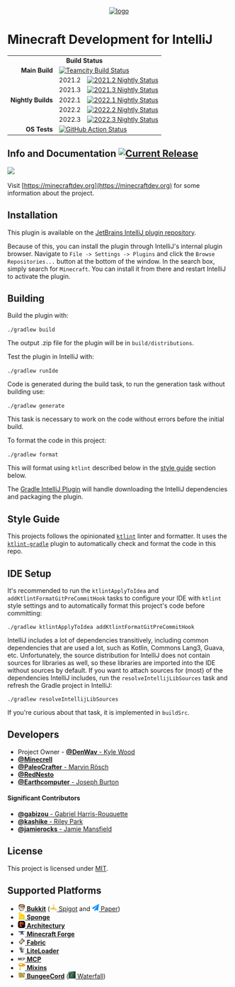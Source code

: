 <p align="center"><a href="https://minecraftdev.org/"><img src="https://minecraftdev.org/assets/icon.svg" height="120" alt="logo"/></a></p>

Minecraft Development for IntelliJ
==================================

<table>
    <tr>
        <td align="center" colspan="3"><b>Build Status</b></td>
    </tr>
    <tr>
        <td align="right"><b>Main Build</b></td>
        <td colspan="2"><a href="https://ci.denwav.dev/viewType.html?buildTypeId=MinecraftDev_Build"><img src="https://ci.denwav.dev/app/rest/builds/buildType:(id:MinecraftDev_Build)/statusIcon.svg" alt="Teamcity Build Status" /></a></td>
    </tr>
    <tr>
        <td align="right" rowspan="5"><b>Nightly Builds</b></td>
        <td align="left">2021.2</td>
        <td align="left"><a href="https://ci.denwav.dev/viewType.html?buildTypeId=MinecraftDev_Nightly_20212"><img src="https://ci.denwav.dev/app/rest/builds/buildType:(id:MinecraftDev_Nightly_20212)/statusIcon.svg" alt="2021.2 Nightly Status" /></a></td>
    </tr>
    <tr>
        <td align="left">2021.3</td>
        <td align="left"><a href="https://ci.denwav.dev/viewType.html?buildTypeId=MinecraftDev_Nightly_20213"><img src="https://ci.denwav.dev/app/rest/builds/buildType:(id:MinecraftDev_Nightly_20213)/statusIcon.svg" alt="2021.3 Nightly Status" /></a></td>
    </tr>
    <tr>
        <td align="left">2022.1</td>
        <td align="left"><a href="https://ci.denwav.dev/viewType.html?buildTypeId=MinecraftDev_Nightly_20221"><img src="https://ci.denwav.dev/app/rest/builds/buildType:(id:MinecraftDev_Nightly_20221)/statusIcon.svg" alt="2022.1 Nightly Status" /></a></td>
    </tr>
    <tr>
        <td align="left">2022.2</td>
        <td align="left"><a href="https://ci.denwav.dev/viewType.html?buildTypeId=MinecraftDev_Nightly_20222"><img src="https://ci.denwav.dev/app/rest/builds/buildType:(id:MinecraftDev_Nightly_20222)/statusIcon.svg" alt="2022.2 Nightly Status" /></a></td>
    </tr>
    <tr>
        <td align="left">2022.3</td>
        <td align="left"><a href="https://ci.denwav.dev/viewType.html?buildTypeId=MinecraftDev_Nightly_20223"><img src="https://ci.denwav.dev/app/rest/builds/buildType:(id:MinecraftDev_Nightly_20223)/statusIcon.svg" alt="2022.3 Nightly Status" /></a></td>
    </tr>
    <tr>
        <td align="right"><b>OS Tests</b></td>
        <td align="left" colspan="2">
            <a href="https://github.com/minecraft-dev/MinecraftDev/actions?query=workflow%3A%22Test%22"><img src="https://github.com/minecraft-dev/MinecraftDev/workflows/Test/badge.svg?branch=dev&event=push" alt="GitHub Action Status" /></a>
         </td>
    </tr>
</table>

Info and Documentation [![Current Release](https://img.shields.io/badge/release-1.5.20-orange.svg?style=flat-square)](https://plugins.jetbrains.com/plugin/8327)
----------------------

<a href="https://discord.gg/j6UNcfr"><img src="https://i.imgur.com/JXu9C1G.png" height="48px"></img></a>

Visit [https://minecraftdev.org](https://minecraftdev.org) for some information about the project.


Installation
------------

This plugin is available on the [JetBrains IntelliJ plugin repository](https://plugins.jetbrains.com/plugin/8327).

Because of this, you can install the plugin through IntelliJ's internal plugin browser. Navigate to
`File -> Settings -> Plugins` and click the `Browse Repositories...` button at the bottom of the window. In the search
box, simply search for `Minecraft`. You can install it from there and restart IntelliJ to activate the plugin.

Building
--------

Build the plugin with:

`./gradlew build`

The output .zip file for the plugin will be in `build/distributions`.

Test the plugin in IntelliJ with:

`./gradlew runIde`

Code is generated during the build task, to run the generation task without building use:

`./gradlew generate`

This task is necessary to work on the code without errors before the initial build.

To format the code in this project:

`./gradlew format`

This will format using `ktlint` described below in the [style guide](#style-guide) section below.

The [Gradle IntelliJ Plugin](https://github.com/JetBrains/gradle-intellij-plugin)
will handle downloading the IntelliJ dependencies and packaging the
plugin.

Style Guide
-----------

This projects follows the opinionated [`ktlint`](https://ktlint.github.io/) linter and formatter. It uses the
[`ktlint-gradle`](https://github.com/jlleitschuh/ktlint-gradle) plugin to automatically check and format the code in
this repo.

IDE Setup
---------

It's recommended to run the `ktlintApplyToIdea` and `addKtlintFormatGitPreCommitHook` tasks to configure your
IDE with `ktlint` style settings and to automatically format this project's code before committing:

```
./gradlew ktlintApplyToIdea addKtlintFormatGitPreCommitHook
```

IntelliJ includes a lot of dependencies transitively, including common dependencies that are used a lot, such as Kotlin,
Commons Lang3, Guava, etc. Unfortunately, the source distribution for IntelliJ does not contain sources for libraries as
well, so these libraries are imported into the IDE without sources by default. If you want to attach sources for (most)
of the dependencies IntelliJ includes, run the `resolveIntellijLibSources` task and refresh the Gradle project in
IntelliJ:

```
./gradlew resolveIntellijLibSources
```

If you're curious about that task, it is implemented in `buildSrc`.

Developers
----------

- Project Owner - [**@DenWav** - Kyle Wood](https://github.com/DenWav)
- [**@Minecrell**](https://github.com/Minecrell)
- [**@PaleoCrafter** - Marvin Rösch](https://github.com/PaleoCrafter)
- [**@RedNesto**](https://github.com/RedNesto)
- [**@Earthcomputer** - Joseph Burton](https://github.com/Earthcomputer)

#### **Significant Contributors**

- [**@gabizou** - Gabriel Harris-Rouquette](https://github.com/gabizou)
- [**@kashike** - Riley Park](https://github.com/kashike)
- [**@jamierocks** - Jamie Mansfield](https://github.com/jamierocks)

License
-------

This project is licensed under [MIT](license.txt).

Supported Platforms
-------------------

- [![Bukkit Icon](src/main/resources/assets/icons/platform/Bukkit.png?raw=true) **Bukkit**](https://hub.spigotmc.org/stash/projects/SPIGOT/repos/bukkit/browse) ([![Spigot Icon](src/main/resources/assets/icons/platform/Spigot.png?raw=true) Spigot](https://spigotmc.org/) and [![Paper Icon](src/main/resources/assets/icons/platform/Paper.png?raw=true) Paper](https://papermc.io/))
- [![Sponge Icon](src/main/resources/assets/icons/platform/Sponge_dark.png?raw=true) **Sponge**](https://www.spongepowered.org/)
- [![Architectury Icon](src/main/resources/assets/icons/platform/Architectury.png?raw=true) **Architectury**](https://github.com/architectury/architectury-api)
- [![Forge Icon](src/main/resources/assets/icons/platform/Forge.png?raw=true) **Minecraft Forge**](https://forums.minecraftforge.net/)
- [![Fabric Icon](src/main/resources/assets/icons/platform/Fabric.png?raw=true) **Fabric**](https://fabricmc.net)
- [![LiteLoader Icon](src/main/resources/assets/icons/platform/LiteLoader.png?raw=true) **LiteLoader**](http://www.liteloader.com/)
- [![MCP Icon](src/main/resources/assets/icons/platform/MCP.png?raw=true) **MCP**](http://www.modcoderpack.com/)
- [![Mixins Icon](src/main/resources/assets/icons/platform/Mixins_dark.png?raw=true) **Mixins**](https://github.com/SpongePowered/Mixin)
- [![BungeeCord Icon](src/main/resources/assets/icons/platform/BungeeCord.png?raw=true) **BungeeCord**](https://www.spigotmc.org/wiki/bungeecord/) ([![Waterfall Icon](src/main/resources/assets/icons/platform/Waterfall.png?raw=true) Waterfall](https://github.com/PaperMC/Waterfall))
